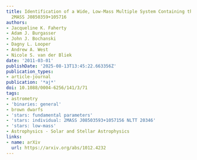 ```yaml
---
title: Identification of a Wide, Low-Mass Multiple System Containing the Brown Dwarf
  2MASS J0850359+105716
authors:
- Jacqueline K. Faherty
- Adam J. Burgasser
- John J. Bochanski
- Dagny L. Looper
- Andrew A. West
- Nicole S. van der Bliek
date: '2011-03-01'
publishDate: '2025-08-13T13:45:22.663356Z'
publication_types:
- article-journal
publication: '*aj*'
doi: 10.1088/0004-6256/141/3/71
tags:
- astrometry
- 'binaries: general'
- brown dwarfs
- 'stars: fundamental parameters'
- 'stars: individual: 2MASS J08503593+1057156 NLTT 20346'
- 'stars: low-mass'
- Astrophysics - Solar and Stellar Astrophysics
links:
- name: arXiv
  url: https://arxiv.org/abs/1012.4232
---
```

